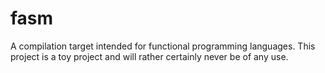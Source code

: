 fasm
====

A compilation target intended for functional programming languages.
This project is a toy project and will rather certainly never be of any use.
